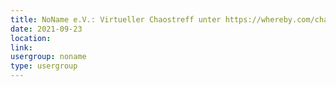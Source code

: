 ```yaml
---
title: NoName e.V.: Virtueller Chaostreff unter https://whereby.com/chaos-hd?roundedCornersOff
date: 2021-09-23
location: 
link: 
usergroup: noname
type: usergroup
---
```

